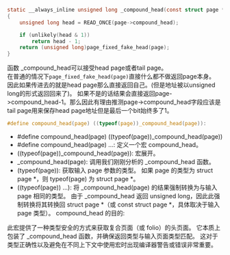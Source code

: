 
```C
static __always_inline unsigned long _compound_head(const struct page *page)
{
	unsigned long head = READ_ONCE(page->compound_head);

	if (unlikely(head & 1))
		return head - 1;
	return (unsigned long)page_fixed_fake_head(page);
}
```
函数 _compound_head可以接受head page或者tail page。<br>
在普通的情况下`page_fixed_fake_head(page)`直接什么都不做返回page本身。<br>
因此如果传进去的就是head page那么直接返回自己。(但是地址被以unsigned long的形式返回回来了)。
如果不是的话结果会直接返回page->compound_head-1。那么因此有理由推测page->compound_head字段应该是tail page用来保存head page地址但是最后一个bit始终多了1。

```C
#define compound_head(page)	((typeof(page))_compound_head(page)):
```
- #define compound_head(page)	((typeof(page))_compound_head(page))
- #define compound_head(page) ...: 定义一个宏 compound_head。
- ((typeof(page))_compound_head(page)): 宏展开。
- _compound_head(page): 调用我们刚刚分析的 _compound_head 函数。
- (typeof(page)): 获取输入 page 参数的类型。 如果 page 的类型为 struct page *，则 typeof(page) 为 struct page *。
- ((typeof(page)) ...): 将 _compound_head(page) 的结果强制转换为与输入 page 相同的类型。 由于 _compound_head 返回 unsigned long，因此此强制转换将其转换回 struct page *（或 const struct page *，具体取决于输入 page 类型）。
compound_head 的目的:

此宏提供了一种类型安全的方式来获取复合页面（或 folio）的头页面。 它本质上包装了 _compound_head 函数，并确保返回类型与输入页面类型匹配。 这对于类型正确性以及避免在不同上下文中使用宏时出现编译器警告或错误非常重要。
